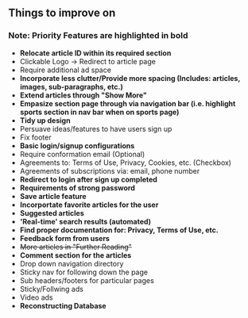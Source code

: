 ## Things to improve on
### Note: Priority Features are highlighted in bold
  * __Relocate article ID within its required section__
  * Clickable Logo -> Redirect to article page
  * Require additional ad space
  * __Incorporate less clutter/Provide more spacing (Includes: articles, images, sub-paragraphs, etc.)__
  * __Extend articles through "Show More"__
  * __Empasize section page through via navigation bar (i.e. highlight sports section in nav bar when on sports page)__
  * __Tidy up design__
  * Persuave ideas/features to have users sign up
  * Fix footer
  * __Basic login/signup configurations__
  * Require conformation email (Optional)
  * Agreements to: Terms of Use, Privacy, Cookies, etc. (Checkbox)
  * Agreements of subscriptions via: email, phone number
  * __Redirect to login after sign up completed__
  * __Requirements of strong password__
  * __Save article feature__
  * __Incorportate favorite articles for the user__
  * __Suggested articles__
  * __'Real-time' search results (automated)__
  * __Find proper documentation for: Privacy, Terms of Use, etc.__
  * __Feedback form from users__
  * ~~More articles in "Further Reading"~~
  * __Comment section for the articles__
  * Drop down navigation directory
  * Sticky nav for following down the page
  * Sub headers/footers for particular pages
  * Sticky/Follwing ads
  * Video ads
  * __Reconstructing Database__
